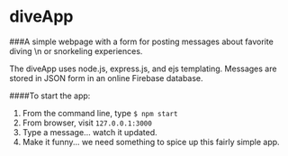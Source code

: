 # diveApp
###A simple webpage with a form for posting messages about favorite diving \n
or snorkeling experiences.

The diveApp uses node.js, express.js, and ejs templating.
Messages are stored in JSON form in an online Firebase database.

####To start the app:

1. From the command line, type  `$ npm start`
2. From browser, visit   `127.0.0.1:3000`
3. Type a message... watch it updated.
4. Make it funny... we need something to spice up this fairly simple app.


